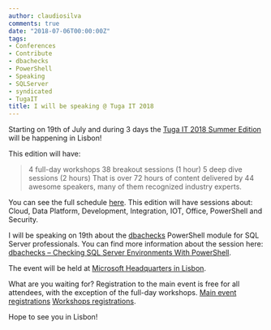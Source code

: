 ```yaml
---
author: claudiosilva
comments: true
date: "2018-07-06T00:00:00Z"
tags:
- Conferences
- Contribute
- dbachecks
- PowerShell
- Speaking
- SQLServer
- syndicated
- TugaIT
title: I will be speaking @ Tuga IT 2018
---
```

Starting on 19th of July and during 3 days the [Tuga IT 2018 Summer Edition](http://tugait.pt/) will be happening in Lisbon!

This edition will have:

> 4 full-day workshops
38 breakout sessions (1 hour)
5 deep dive sessions (2 hours)
That is over 72 hours of content delivered by 44 awesome speakers, many of them recognized industry experts.

You can see the full schedule [here](http://tugait.pt/schedule/). This edition will have sessions about: Cloud, Data Platform, Development, Integration, IOT, Office, PowerShell and Security.

I will be speaking on 19th about the [dbachecks](https://dbachecks.io/) PowerShell module for SQL Server professionals. You can find more information about the session here: [dbachecks – Checking SQL Server Environments With PowerShell](http://tugait.pt/sessions/dbachecks-checking-sql-server-environments-with-powershell/).

The event will be held at [Microsoft Headquarters in Lisbon](https://www.google.pt/maps/place/Microsoft/@38.7610023,-9.0968195,709m/data=!3m1!1e3!4m5!3m4!1s0xd1eceb77fcfe731:0xaeca108863f83a19!8m2!3d38.7610023!4d-9.0946308).

What are you waiting for? Registration to the main event is free for all attendees, with the exception of the full-day workshops.
[Main event registrations](http://tugait2018.eventbrite.pt/)
[Workshops registrations](http://tugait.pt/workshops/).

Hope to see you in Lisbon!
